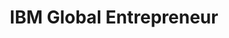 ---
title: IBM Global Entrepreneur
domain: ibm.com
category: Technology
image: /images/logos/ibm-global-entrepreneur.png
event_name: bharathacks_2017
subtype: accelerator_partners
---